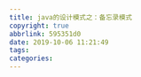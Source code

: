```yaml
---
title: java的设计模式之：备忘录模式
copyright: true
abbrlink: 595351d0
date: 2019-10-06 11:21:49
tags:
categories:
---
```


